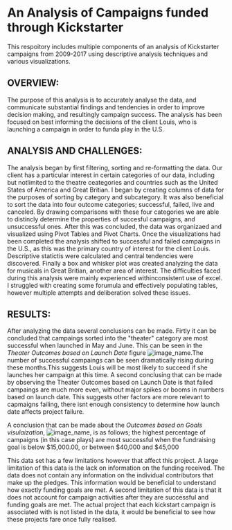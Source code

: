 # An Analysis of Campaigns funded through Kickstarter
This respoitory includes multiple components of an analysis of Kickstarter campaigns from 2009-2017 using descriptive analysis techniques and various visualizations.

## OVERVIEW: 
The purpose of this analysis is to accurately analyse the data, and communicate substantial findings and tendencies in order to improve decision making, and resultingly campaign success. The analysis has been focused on best informing the decisions of the client Louis, who is launching a campaign in order to funda play in the U.S. 

## ANALYSIS AND CHALLENGES: 
The analysis began by first filtering, sorting and re-formatting the data. Our client has a particular interest in certain categories of our data, including but notlimited to the theatre ceategories and countries such as the United States of America and Great Britian. I began by creating columns of data for the purposes of sorting by category and subcategory. It was also beneficial to sort the data into four outcome categories; successful, failed, live and canceled. By drawing comparisons with these four categories we are 
able to distincly determine the properties of succesful campaigns, and unsuccessful ones. After this was concluded, the data was organizaed and visualized using Pivot Tables and Pivot Charts. Once the visualizations had been completed the analysis shifted to successful and failed campaigns in the U.S., as this was the primary country of interest for the client Louis. Descriptive statictis were calculated and central tendencies were discovered. Finally a box and whisker plot was created analyzing the data for musicals in Great Britian, another area of interest. The difficulties faced during this analysis were mainly experienced withinconsistent use of excel. I struggled with creating some forumula and effectively populating tables, however multiple attempts and deliberation solved these issues. 

## RESULTS:
After analyzing the data several conclusions can be made. Firtly it can be concluded that campaings sorted into the "theater" category are most successful when launched in May and June. This can be seen in the *Theater Outcomes based on Launch Date* figure ![image_name](path/to/image_name.png).The number of successful campaings can be seen dramatically rising during these months.This suggests Louis will be most likely to succeed if she launches her campaign at this time. A second conclusing that can be made by observing the Theater Outcomes based on Launch Date is that failed campaings are much more even, without major spikes or booms in numbers based on launch date. This suggests other factors are more relevant to capmaigns failing, there isnt enough consistency to determine how launch date affects project failure. 

A conclusion that can be made about the *Outcomes based on Goals visulaization*, ![image_name](path/to/image_name.png), is as follows; the highest percentage of campaigns (in this case plays) are most successful when the 
fundraising goal is below $15,000.00, or between $40,000 and $45,000

This data set has a few limitations however that affect this project. A large limitation of this data is the lack on information on the funding received. The data does not contain any information on the individual
contributors that make up the pledges. This information would be beneficial to understand how exactly funding goals are met. A second limitation of this data is that it does not account for campaign activities after they are
successful and funding goals are met. The actual project that each kickstart campaign is associated with is not listed in the data, it would be beneficial to see how these projects fare once fully realised. 
